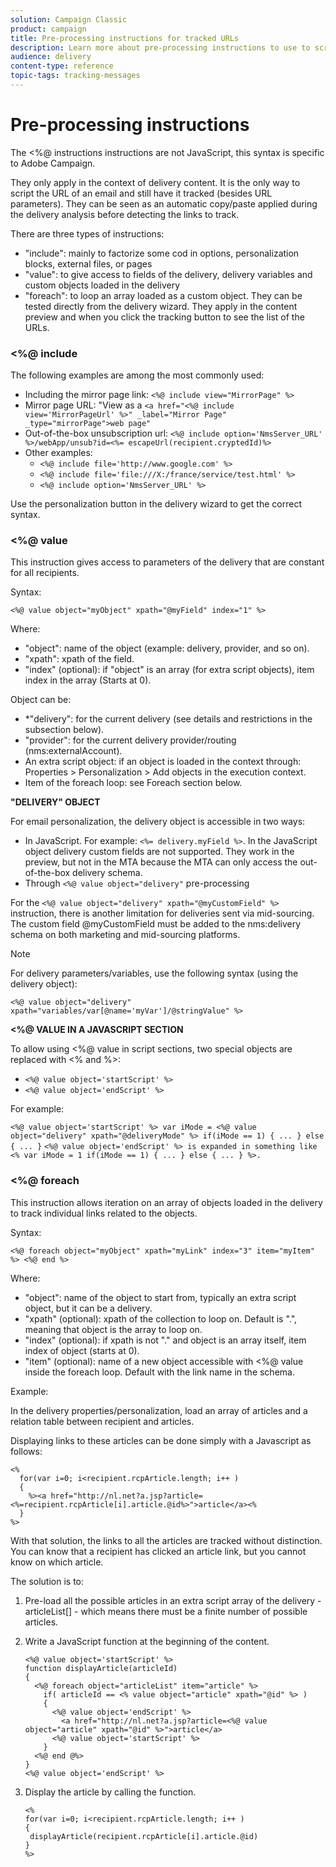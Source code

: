 ```yaml
---
solution: Campaign Classic
product: campaign
title: Pre-processing instructions for tracked URLs
description: Learn more about pre-processing instructions to use to script the URL of an email and still have it tracked.
audience: delivery
content-type: reference
topic-tags: tracking-messages
---
```


# Pre-processing instructions

The <%@ instructions instructions are not JavaScript, this syntax is specific to Adobe Campaign.

They only apply in the context of delivery content. It is the only way to script the URL of an email and still have it tracked (besides URL parameters). They can be seen as an automatic copy/paste applied during the delivery analysis before detecting the links to track.

There are three types of instructions:

* "include": mainly to factorize some cod in options, personalization blocks, external files, or pages
* "value": to give access to fields of the delivery, delivery variables and custom objects loaded in the delivery
* "foreach": to loop an array loaded as a custom object.
They can be tested directly from the delivery wizard. They apply in the content preview and when you click the tracking button to see the list of the URLs.

### <%@ include

The following examples are among the most commonly used:

* Including the mirror page link: `<%@ include view="MirrorPage" %>`
* Mirror page URL: "View as a `<a href="<%@ include view='MirrorPageUrl' %>" _label="Mirror Page" _type="mirrorPage">web page"`
* Out-of-the-box unsubscription url: `<%@ include option='NmsServer_URL' %>/webApp/unsub?id=<%= escapeUrl(recipient.cryptedId)%>`
* Other examples:
  * `<%@ include file='http://www.google.com' %>`
  * `<%@ include file='file:///X:/france/service/test.html' %>`
  * `<%@ include option='NmsServer_URL' %>`

Use the personalization button in the delivery wizard to get the correct syntax.

### <%@ value

This instruction gives access to parameters of the delivery that are constant for all recipients.

Syntax:

`<%@ value object="myObject" xpath="@myField" index="1" %>`

Where:

* "object": name of the object (example: delivery, provider, and so on).
* "xpath": xpath of the field.
* "index" (optional): if "object" is an array (for extra script objects), item index in the array (Starts at 0).

Object can be:

* *"delivery": for the current delivery (see details and restrictions in the subsection below).
* "provider": for the current delivery provider/routing (nms:externalAccount).
* An extra script object: if an object is loaded in the context through: Properties > Personalization > Add objects in the execution context.
* Item of the foreach loop: see Foreach section below.

**"DELIVERY" OBJECT**

For email personalization, the delivery object is accessible in two ways:

* In JavaScript. For example: `<%= delivery.myField %>`. In the JavaScript object delivery custom fields are not supported. They work in the preview, but not in the MTA because the MTA can only access the out-of-the-box delivery schema.
* Through `<%@ value object="delivery"` pre-processing

For the `<%@ value object="delivery" xpath="@myCustomField" %>` instruction, there is another limitation for deliveries sent via mid-sourcing. The custom field @myCustomField must be added to the nms:delivery schema on both marketing and mid-sourcing platforms.

>[!NOTE]
>
>For delivery parameters/variables, use the following syntax (using the delivery object):
>
>`<%@ value object="delivery" xpath="variables/var[@name='myVar']/@stringValue" %>`

**<%@ VALUE IN A JAVASCRIPT SECTION**

To allow using <%@ value in script sections, two special objects are replaced with <% and %>:

* `<%@ value object='startScript' %>`
* `<%@ value object='endScript' %>`

For example:

`<%@ value object='startScript' %> var iMode = <%@ value object="delivery" xpath="@deliveryMode" %> if(iMode == 1) { ... } else { ... }`
`<%@ value object='endScript' %> is expanded in something like <% var iMode = 1 if(iMode == 1) { ... } else { ... } %>.`

### <%@ foreach

This instruction allows iteration on an array of objects loaded in the delivery to track individual links related to the objects.

Syntax:

`<%@ foreach object="myObject" xpath="myLink" index="3" item="myItem" %> <%@ end %>`

Where:

* "object": name of the object to start from, typically an extra script object, but it can be a delivery.
* "xpath" (optional): xpath of the collection to loop on. Default is ".", meaning that object is the array to loop on.
* "index" (optional): if xpath is not "." and object is an array itself, item index of object (starts at 0).
* "item" (optional): name of a new object accessible with <%@ value inside the foreach loop. Default with the link name in the schema.

Example:

In the delivery properties/personalization, load an array of articles and a relation table between recipient and articles.

Displaying links to these articles can be done simply with a Javascript as follows:

```
<%
  for(var i=0; i<recipient.rcpArticle.length; i++ )
  {
    %><a href="http://nl.net?a.jsp?article=<%=recipient.rcpArticle[i].article.@id%>">article</a><%
  }
%>
```

With that solution, the links to all the articles are tracked without distinction. You can know that a recipient has clicked an article link, but you cannot know on which article.

The solution is to:

1. Pre-load all the possible articles in an extra script array of the delivery - articleList[] - which means there must be a finite number of possible articles.
1. Write a JavaScript function at the beginning of the content.

    ```
    <%@ value object='startScript' %>
    function displayArticle(articleId)
    {
      <%@ foreach object="articleList" item="article" %>
        if( articleId == <% value object="article" xpath="@id" %> ) 
        {
          <%@ value object='endScript' %>
            <a href="http://nl.net?a.jsp?article=<%@ value object="article" xpath="@id" %>">article</a>
          <%@ value object='startScript' %>
        } 
      <%@ end @%>
    }
    <%@ value object='endScript' %>
    ```
1. Display the article by calling the function.

    ```
    <%
    for(var i=0; i<recipient.rcpArticle.length; i++ )
    {
     displayArticle(recipient.rcpArticle[i].article.@id)
    }
    %>
    ```

